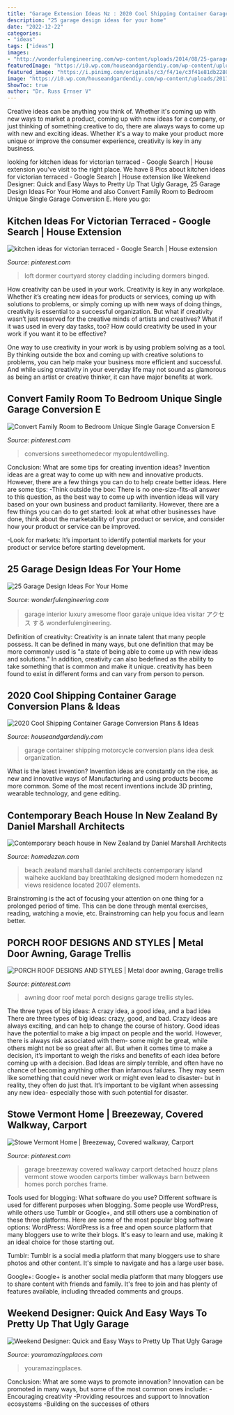 ```yaml
---
title: "Garage Extension Ideas Nz : 2020 Cool Shipping Container Garage Conversion Plans &amp; Ideas"
description: "25 garage design ideas for your home"
date: "2022-12-22"
categories:
- "ideas"
tags: ["ideas"]
images:
- "http://wonderfulengineering.com/wp-content/uploads/2014/08/25-garage-design-ideas-3.jpg"
featuredImage: "https://i0.wp.com/houseandgardendiy.com/wp-content/uploads/2017/04/Shipping-Container-Garage-Door-Ideas.jpg?resize=888%2C573"
featured_image: "https://i.pinimg.com/originals/c3/f4/1e/c3f41e81db2280ee064978a193cfb163.jpg"
image: "https://i0.wp.com/houseandgardendiy.com/wp-content/uploads/2017/04/Shipping-Container-Garage-Door-Ideas.jpg?resize=888%2C573"
ShowToc: true
author: "Dr. Russ Ernser V"
---
```



Creative ideas can be anything you think of. Whether it's coming up with new ways to market a product, coming up with new ideas for a company, or just thinking of something creative to do, there are always ways to come up with new and exciting ideas. Whether it's a way to make your product more unique or improve the consumer experience, creativity is key in any business.

	

		
looking for kitchen ideas for victorian terraced - Google Search | House extension you've visit to the right place. We have 8 Pics about kitchen ideas for victorian terraced - Google Search | House extension like Weekend Designer: Quick and Easy Ways to Pretty Up That Ugly Garage, 25 Garage Design Ideas For Your Home and also Convert Family Room to Bedroom Unique Single Garage Conversion E. Here you go:
		
    
## Kitchen Ideas For Victorian Terraced - Google Search | House Extension

<img loading=lazy src="https://i.pinimg.com/736x/4e/47/6a/4e476a294755dc8290a8c8b5a0627866.jpg" onerror="this.onerror=null;this.src='https://tse3.mm.bing.net/th?id=OIP.2iST3jiLR9bqaOn0bdhuPgHaJ3&amp;pid=15.1';" alt="kitchen ideas for victorian terraced - Google Search | House extension">

_Source: pinterest.com_

>loft dormer courtyard storey cladding including dormers binged. 

	

How creativity can be used in your work.
Creativity is key in any workplace. Whether it’s creating new ideas for products or services, coming up with solutions to problems, or simply coming up with new ways of doing things, creativity is essential to a successful organization.
But what if creativity wasn’t just reserved for the creative minds of artists and creatives? What if it was used in every day tasks, too? How could creativity be used in your work if you want it to be effective?

One way to use creativity in your work is by using problem solving as a tool. By thinking outside the box and coming up with creative solutions to problems, you can help make your business more efficient and successful. And while using creativity in your everyday life may not sound as glamorous as being an artist or creative thinker, it can have major benefits at work.

    
## Convert Family Room To Bedroom Unique Single Garage Conversion E

<img loading=lazy src="https://i.pinimg.com/736x/79/d3/84/79d38451d358c639c65ff3193890c017.jpg" onerror="this.onerror=null;this.src='https://tse2.mm.bing.net/th?id=OIP.KawF-7vAP520Fi3fgcUjsgHaJ3&amp;pid=15.1';" alt="Convert Family Room to Bedroom Unique Single Garage Conversion E">

_Source: pinterest.com_

>conversions sweethomedecor myopulentdwelling. 

	

Conclusion: What are some tips for creating invention ideas?
Invention ideas are a great way to come up with new and innovative products. However, there are a few things you can do to help create better ideas. Here are some tips:
-Think outside the box: There is no one-size-fits-all answer to this question, as the best way to come up with invention ideas will vary based on your own business and product familiarity. However, there are a few things you can do to get started: look at what other businesses have done, think about the marketability of your product or service, and consider how your product or service can be improved.

-Look for markets: It’s important to identify potential markets for your product or service before starting development.

    
## 25 Garage Design Ideas For Your Home

<img loading=lazy src="http://wonderfulengineering.com/wp-content/uploads/2014/08/25-garage-design-ideas-3.jpg" onerror="this.onerror=null;this.src='https://tse1.mm.bing.net/th?id=OIP.5khggWYwqwypcg4djBAqHAHaF7&amp;pid=15.1';" alt="25 Garage Design Ideas For Your Home">

_Source: wonderfulengineering.com_

>garage interior luxury awesome floor garaje unique idea visitar アクセス する wonderfulengineering. 

	

Definition of creativity:
Creativity is an innate talent that many people possess. It can be defined in many ways, but one definition that may be more commonly used is "a state of being able to come up with new ideas and solutions." In addition, creativity can also bedefined as the ability to take something that is common and make it unique. creativity has been found to exist in different forms and can vary from person to person.

    
## 2020 Cool Shipping Container Garage Conversion Plans &amp; Ideas

<img loading=lazy src="https://i0.wp.com/houseandgardendiy.com/wp-content/uploads/2017/04/Shipping-Container-Garage-Door-Ideas.jpg?resize=888%2C573" onerror="this.onerror=null;this.src='https://tse2.mm.bing.net/th?id=OIP.ulZm03SyVAe2u6-91mI9aAHaEx&amp;pid=15.1';" alt="2020 Cool Shipping Container Garage Conversion Plans &amp; Ideas">

_Source: houseandgardendiy.com_

>garage container shipping motorcycle conversion plans idea desk organization. 

	

What is the latest invention?
Invention ideas are constantly on the rise, as new and innovative ways of Manufacturing and using products become more common. Some of the most recent inventions include 3D printing, wearable technology, and gene editing.

    
## Contemporary Beach House In New Zealand By Daniel Marshall Architects

<img loading=lazy src="http://www.homedezen.com/wp-content/uploads/2014/06/Contemporary-beach-house-in-New-Zealand-by-Daniel-Marshall-Architects-08-900x593.jpg" onerror="this.onerror=null;this.src='https://tse2.mm.bing.net/th?id=OIP.H9SylpgNgMKo_f34F3ukXQHaE4&amp;pid=15.1';" alt="Contemporary beach house in New Zealand by Daniel Marshall Architects">

_Source: homedezen.com_

>beach zealand marshall daniel architects contemporary island waiheke auckland bay breathtaking designed modern homedezen nz views residence located 2007 elements. 

	

Brainstroming is the act of focusing your attention on one thing for a prolonged period of time. This can be done through mental exercises, reading, watching a movie, etc. Brainstroming can help you focus and learn better.

    
## PORCH ROOF DESIGNS AND STYLES | Metal Door Awning, Garage Trellis

<img loading=lazy src="https://i.pinimg.com/736x/a4/35/8a/a4358a2ebf8ae5f6406cb3278a03dbb9.jpg" onerror="this.onerror=null;this.src='https://tse2.mm.bing.net/th?id=OIP.08wxODgsu6y7aclo5UVeUQHaKN&amp;pid=15.1';" alt="PORCH ROOF DESIGNS AND STYLES | Metal door awning, Garage trellis">

_Source: pinterest.com_

>awning door roof metal porch designs garage trellis styles. 

	

The three types of big ideas: A crazy idea, a good idea, and a bad idea
There are three types of big ideas: crazy, good, and bad. Crazy ideas are always exciting, and can help to change the course of history. Good ideas have the potential to make a big impact on people and the world. However, there is always risk associated with them- some might be great, while others might not be so great after all. But when it comes time to make a decision, it’s important to weigh the risks and benefits of each idea before coming up with a decision.
Bad Ideas are simply terrible, and often have no chance of becoming anything other than infamous failures. They may seem like something that could never work or might even lead to disaster- but in reality, they often do just that. It’s important to be vigilant when assessing any new idea- especially those with such potential for disaster.

    
## Stowe Vermont Home | Breezeway, Covered Walkway, Carport

<img loading=lazy src="https://i.pinimg.com/originals/c3/f4/1e/c3f41e81db2280ee064978a193cfb163.jpg" onerror="this.onerror=null;this.src='https://tse3.mm.bing.net/th?id=OIP.zGM5fjNQ5BbcToKT-6mgnwHaJ4&amp;pid=15.1';" alt="Stowe Vermont Home | Breezeway, Covered walkway, Carport">

_Source: pinterest.com_

>garage breezeway covered walkway carport detached houzz plans vermont stowe wooden carports timber walkways barn between homes porch porches frame. 

	

Tools used for blogging: What software do you use?
Different software is used for different purposes when blogging. Some people use WordPress, while others use Tumblr or Google+, and still others use a combination of these three platforms. Here are some of the most popular blog software options: 
WordPress: WordPress is a free and open source platform that many bloggers use to write their blogs. It's easy to learn and use, making it an ideal choice for those starting out. 

Tumblr: Tumblr is a social media platform that many bloggers use to share photos and other content. It's simple to navigate and has a large user base. 

Google+: Google+ is another social media platform that many bloggers use to share content with friends and family. It's free to join and has plenty of features available, including threaded comments and groups.

    
## Weekend Designer: Quick And Easy Ways To Pretty Up That Ugly Garage

<img loading=lazy src="http://www.youramazingplaces.com/wp-content/uploads/2015/02/traditional-garage-and-shed2.jpg" onerror="this.onerror=null;this.src='https://tse2.mm.bing.net/th?id=OIP.dNIwo1nPuvuXlqOxI0VxGwHaE8&amp;pid=15.1';" alt="Weekend Designer: Quick and Easy Ways to Pretty Up That Ugly Garage">

_Source: youramazingplaces.com_

>youramazingplaces. 

	

Conclusion: What are some ways to promote innovation?
Innovation can be promoted in many ways, but some of the most common ones include: 
-Encouraging creativity 
-Providing resources and support to Innovation ecosystems 
-Building on the successes of others

